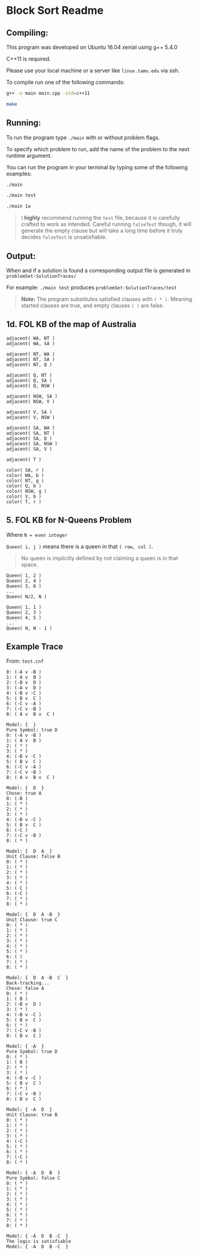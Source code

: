 # Block Sort Readme

## Compiling:

This program was developed on Ubuntu 16.04 xenial using g++ 5.4.0

C++11 is required. 

Please use your local machine or a server like `linux.tamu.edu` via ssh.

To compile run one of the following commands:

``` sh
g++ -o main main.cpp -std=c++11
```

``` sh
make
```

## Running:

To run the program type `./main` with or without problem flags. 

To specify which problem to run, add the name of the problem to the next runtime argument. 

You can run the program in your terminal by typing some of the following examples:

``` sh
./main

./main test

./main 1a
```

> I **highly** recommend running the `test` file, because it is carefully crafted to 
> work as intended. Careful running `falseTest` though, it will generate the empty 
> clause but will take a long time before it truly decides `falseTest` is unsatisfiable. 

## Output:

When and if a solution is found a corresponding output file is generated in 
`problemSet-SolutionTraces/`

For example: `./main test` produces `problemSet-SolutionTraces/test`

> **Note:** The program substitutes satisfied clauses with `( * )`. 
> Meaning started clauses are true, and empty clauses `( )` are false. 

## 1d. FOL KB of the map of Australia

```
adjacent( WA, NT )
adjacent( WA, SA )

adjacent( NT, WA )
adjacent( NT, SA )
adjacent( NT, Q )

adjacent( Q, NT )
adjacent( Q, SA )
adjacent( Q, NSW )

adjacent( NSW, SA )
adjacent( NSW, V )

adjacent( V, SA )
adjacent( V, NSW )

adjacent( SA, WA )
adjacent( SA, NT )
adjacent( SA, Q )
adjacent( SA, NSW )
adjacent( SA, V )

adjacent( T )

color( SA, r )
color( WA, b )
color( NT, g )
color( Q, b )
color( NSW, g )
color( V, b )
color( T, r )
```

## 5. FOL KB for N-Queens Problem

Where `N = even integer`

`Queen( i, j )` means there is a queen in that `( row, col )`. 
> No queen is implicitly defined by not claiming a queen is in that space. 

```
Queen( 1, 2 )
Queen( 2, 4 )
Queen( 3, 6 )
...
Queen( N/2, N )

Queen( 1, 1 )
Queen( 2, 3 )
Queen( 4, 5 )
...
Queen( N, N - 1 )

```

## Example Trace

From: `test.cnf`

```
0: (-A v -B )
1: ( A v  B )
2: (-B v  D )
3: (-A v  D )
4: (-B v -C )
5: ( B v  C )
6: (-C v -A )
7: (-C v -B )
8: ( A v  B v  C )

Model: {  }
Pure Symbol: true D
0: (-A v -B )
1: ( A v  B )
2: ( * )
3: ( * )
4: (-B v -C )
5: ( B v  C )
6: (-C v -A )
7: (-C v -B )
8: ( A v  B v  C )

Model: {  D  }
Chose: true A
0: (-B )
1: ( * )
2: ( * )
3: ( * )
4: (-B v -C )
5: ( B v  C )
6: (-C )
7: (-C v -B )
8: ( * )

Model: {  D  A  }
Unit Clause: false B
0: ( * )
1: ( * )
2: ( * )
3: ( * )
4: ( * )
5: ( C )
6: (-C )
7: ( * )
8: ( * )

Model: {  D  A -B  }
Unit Clause: true C
0: ( * )
1: ( * )
2: ( * )
3: ( * )
4: ( * )
5: ( * )
6: ( )
7: ( * )
8: ( * )

Model: {  D  A -B  C  }
Back-tracking...
Chose: false A
0: ( * )
1: ( B )
2: (-B v  D )
3: ( * )
4: (-B v -C )
5: ( B v  C )
6: ( * )
7: (-C v -B )
8: ( B v  C )

Model: { -A  }
Pure Symbol: true D
0: ( * )
1: ( B )
2: ( * )
3: ( * )
4: (-B v -C )
5: ( B v  C )
6: ( * )
7: (-C v -B )
8: ( B v  C )

Model: { -A  D  }
Unit Clause: true B
0: ( * )
1: ( * )
2: ( * )
3: ( * )
4: (-C )
5: ( * )
6: ( * )
7: (-C )
8: ( * )

Model: { -A  D  B  }
Pure Symbol: false C
0: ( * )
1: ( * )
2: ( * )
3: ( * )
4: ( * )
5: ( * )
6: ( * )
7: ( * )
8: ( * )

Model: { -A  D  B -C  }
The logic is satisfiable
Model: { -A  D  B -C  }

```
